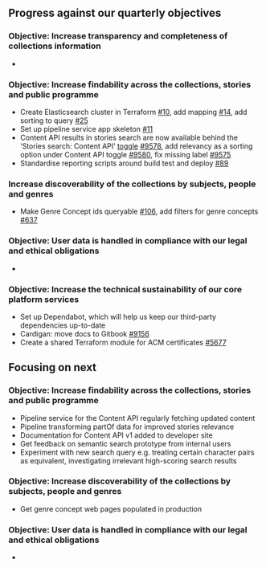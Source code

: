 ## Progress against our quarterly objectives

### Objective: Increase transparency and completeness of collections information
- 

### Objective: Increase findability across the collections, stories and public programme
- Create Elasticsearch cluster in Terraform [#10](https://github.com/wellcomecollection/content-api/issues/10), add mapping [#14](https://github.com/wellcomecollection/content-api/issues/14), add sorting to query [#25](https://github.com/wellcomecollection/content-api/issues/25)
- Set up pipeline service app skeleton [#11](https://github.com/wellcomecollection/content-api/issues/11)
- Content API results in stories search are now available behind the ‘Stories search: Content API’ [toggle](https://dash.wellcomecollection.org/toggles) [#9578](https://github.com/wellcomecollection/wellcomecollection.org/issues/9578), add relevancy as a sorting option under Content API toggle [#9580](https://github.com/wellcomecollection/wellcomecollection.org/issues/9580), fix missing label [#9575](https://github.com/wellcomecollection/wellcomecollection.org/issues/9575)
- Standardise reporting scripts around build test and deploy [#89](https://github.com/wellcomecollection/reporting/issues/89)

### Increase discoverability of the collections by subjects, people and genres
- Make Genre Concept ids queryable [#106](https://github.com/wellcomecollection/concepts-pipeline/issues/106), add filters for genre concepts [#637](https://github.com/wellcomecollection/catalogue-api/issues/637)

### Objective: User data is handled in compliance with our legal and ethical obligations
-	

### Objective: Increase the technical sustainability of our core platform services
-	Set up Dependabot, which will help us keep our third-party dependencies up-to-date
- Cardigan: move docs to Gitbook [#9156](https://github.com/wellcomecollection/wellcomecollection.org/issues/9156)
- Create a shared Terraform module for ACM certificates [#5677](https://github.com/wellcomecollection/platform/issues/5677)


## Focusing on next

### Objective: Increase findability across the collections, stories and public programme
-	Pipeline service for the Content API regularly fetching updated content
- Pipeline transforming partOf data for improved stories relevance
- Documentation for Content API v1 added to developer site
- Get feedback on semantic search prototype from internal users
- Experiment with new search query e.g. treating certain character pairs as equivalent, investigating irrelevant high-scoring search results


### Objective: Increase discoverability of the collections by subjects, people and genres
-	 Get genre concept web pages populated in production

### Objective: User data is handled in compliance with our legal and ethical obligations
-	
